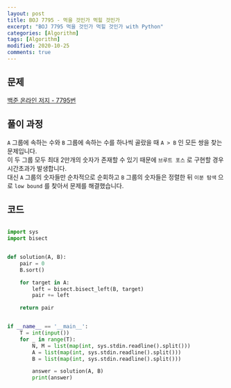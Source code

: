 ```yaml
---
layout: post
title: BOJ 7795 - 먹을 것인가 먹힐 것인가
excerpt: "BOJ 7795 먹을 것인가 먹힐 것인가 with Python"
categories: [Algorithm]
tags: [Algorithm]
modified: 2020-10-25
comments: true
---
```


## 문제

[백준 온라인 저지 - 7795번](https://www.acmicpc.net/problem/7795)

## 풀이 과정

`A` 그룹에 속하는 수와 `B` 그룹에 속하는 수를 하나씩 골랐을 때 `A > B` 인 모든 쌍을 찾는 문제입니다. <br>
이 두 그룹 모두 최대 2만개의 숫자가 존재할 수 있기 때문에 `브루트 포스` 로 구현할 경우 시간초과가 발생합니다. <br>
대신 `A` 그룹의 숫자들만 순차적으로 순회하고 `B` 그룹의 숫자들은 정렬한 뒤 `이분 탐색` 으로 `low bound` 를 찾아서 문제를 해결했습니다. <br>

## 코드

```python

import sys
import bisect


def solution(A, B):
    pair = 0
    B.sort()

    for target in A:
        left = bisect.bisect_left(B, target)
        pair += left

    return pair


if __name__ == '__main__':
    T = int(input())
    for _ in range(T):
        N, M = list(map(int, sys.stdin.readline().split()))
        A = list(map(int, sys.stdin.readline().split()))
        B = list(map(int, sys.stdin.readline().split()))

        answer = solution(A, B)
        print(answer)

```
